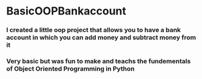 # BasicOOPBankaccount

### I created a little oop project that allows you to have a bank account in which you can add money and subtract money from it


### Very basic but was fun to make and teachs the fundementals of Object Oriented Programming in Python
